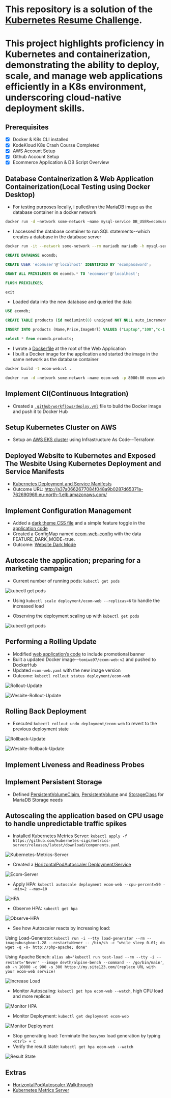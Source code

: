 # This repository is a solution of the [Kubernetes Resume Challenge](https://cloudresumechallenge.dev/docs/extensions/kubernetes-challenge/).

# This project highlights proficiency in Kubernetes and containerization, demonstrating the ability to deploy, scale, and manage web applications efficiently in a K8s environment, underscoring cloud-native deployment skills.

## Prerequisites 
- [x] Docker & K8s CLI installed
- [x] KodeKloud K8s Crash Course Completed 
- [x] AWS Account Setup
- [x] Github Account Setup
- [x] Ecommerce Application & DB Script Overview

## Database Containerization & Web Application Containerization(Local Testing using Docker Desktop)
- For testing purposes locally, i pulled/ran the MariaDB image as the database container in a docker network
```sh
docker run -d —network some-network —name mysql-service DB_USER=ecomuser  —env DB_PASSWORD=ecompassword —env MARIADB_ROOT_PASSWORD=ecompassword -p 3306:3306 mariadb:latest
```
- I accessed the database container to run SQL statements--which creates a database in the database server
```sh
docker run -it --network some-network --rm mariadb mariadb -h mysql-service -u root -p
```
```sql
CREATE DATABASE ecomdb;
```
```sql
CREATE USER 'ecomuser'@'localhost' IDENTIFIED BY 'ecompassword';
```
```sql
GRANT ALL PRIVILEGES ON ecomdb.* TO 'ecomuser'@'localhost';
```
```sql
FLUSH PRIVILEGES;
```
```sql
exit
```
- Loaded data into the new database and queried the data
```sql
USE ecomdb;
```
```sql
CREATE TABLE products (id mediumint(8) unsigned NOT NULL auto_increment,Name varchar(255) default NULL,Price varchar(255) default NULL, ImageUrl varchar(255) default NULL,PRIMARY KEY (id)) AUTO_INCREMENT=1;
```
```sql
INSERT INTO products (Name,Price,ImageUrl) VALUES ("Laptop","100","c-1.png"),("Drone","200","c-2.png"),("VR","300","c-3.png"),("Tablet","50","c-5.png"),("Watch","90","c-6.png"),("Phone Covers","20","c-7.png"),("Phone","80","c-8.png"),("Laptop","150","c-4.png");
```
```sql
select * from ecomdb.products; 
```
- I wrote a [Dockerfile](./Dockerfile) at the root of the Web Application
- I built a Docker image for the application and started the image in the same network as the database container
```sh
docker build -t ecom-web:v1 .
```
```sh
docker run -d —network some-network —name ecom-web -p 8080:80 ecom-web:v1
```

## Implement CI(Continuous Integration)
- Created a [`.github/workflows/deploy.yml`](./.github/workflows/deploy.yml) file to build the Docker image and push it to Docker Hub

## Setup Kubernetes Cluster on AWS
- Setup an [AWS EKS cluster](./terraform/) using Infrastructure As Code--Terraform

## Deployed Website to Kubernetes and Exposed The Wesbite Using Kubernetes Deployment and Service Manifests
- [Kubernetes Deployment and Service Manifests](./kubernetes/)
- Outcome URL: http://a37a0662677084f048a9b0287d65371a-762690969.eu-north-1.elb.amazonaws.com/

## Implement Configuration Management
- Added a [dark theme CSS file](./app/css/style-dark.css) and a simple feature toggle in the [application code](./app/index.php)
- Created a ConfigMap named [ecom-web-config](./kubernetes/ecom-web-config.yml) with the data FEATURE_DARK_MODE=true.
- Outcome: [Website Dark Mode](./images/darktheme.png)

## Autoscale the application; preparing for a marketing campaign
- Current number of running pods: `kubectl get pods`

![kubectl get pods](./images/pods.png)

- Using `kubectl scale deployment/ecom-web --replicas=6` to handle the increased load

- Observing the deployment scaling up with `kubectl get pods` 

![kubectl get pods](./images/scale-pods.png)

## Performing a Rolling Update
- Modified [web application’s code](./app/index.php) to include promotional banner
- Built a updated Docker image--`tomiwa97/ecom-web:v2` and pushed to DockerHub
- Updated `ecom-web.yaml` with the new image version
- Outcome: `kubectl rollout status deployment/ecom-web`

![Rollout-Update](./images/rollout.png)

![Wesbite-Rollout-Update](./images/wesbsite-rollout.png)

## Rolling Back Deployment
- Executed `kubectl rollout undo deployment/ecom-web` to revert to the previous deployment state

![Rollback-Update](./images/rollback.png)

![Wesbite-Rollback-Update](./images/website-rollback.png)


## Implement Liveness and Readiness Probes

## Implement Persistent Storage
- Defined [PersistentVolumeClaim](./kubernetes/mariadb-pvc.yml), [PersistentVolume](./kubernetes/mariadb-pv.yml) and [StorageClass](./kubernetes/storage-class.yml) for MariaDB Storage needs

## Autoscaling the application based on CPU usage to handle unpredictable traffic spikes
- Installed Kubernetes Metrics Server: `kubectl apply -f https://github.com/kubernetes-sigs/metrics-server/releases/latest/download/components.yaml`

![Kubernetes-Metrics-Server](./images/metrics-server.png)

- Created a [HorizontalPodAutoscaler Deployment/Service](./kubernetes/ecom.yml)

![Ecom-Server](./images/ecom.png)

- Apply HPA: `kubectl autoscale deployment ecom-web --cpu-percent=50 --min=2 --max=10`

![HPA](./images/ecom-web-autoscale.png)

-  Observe HPA: `kubectl get hpa`

![Observe-HPA](./images/observe-hpa.png)

- See how Autoscaler reacts by increasing load:

Using Load-Generator:`kubectl run -i --tty load-generator --rm --image=busybox:1.28 --restart=Never -- /bin/sh -c "while sleep 0.01; do wget -q -O- http://php-apache; done"`

Using Apache Bench: `alias ab='kubectl run test-load --rm --tty -i --restart='Never' --image devth/alpine-bench --command -- /go/bin/main'`,
`ab -n 10000 -c 900 -s 300 https://my.site123.com/(replace URL with your ecom-web service)`

![Increase Load](./images/increase-load.png)

- Monitor Autoscaling: `kubectl get hpa ecom-web --watch`, high CPU load and more replicas

![Monitor HPA](./images/monitor-hpa.png)

- Monitor Deployment: `kubectl get deployment ecom-web`

![Monitor Deployment](./images/monitor-deployment.png)

- Stop generating load: Terminate the `busybox` load generation by typing `<Ctrl> + C`
- Verify the result state: `kubectl get hpa ecom-web --watch`

![Result State](./images/result-state.png)


## Extras
- [HorizontalPodAutoscaler Walkthrough](https://kubernetes.io/docs/tasks/run-application/horizontal-pod-autoscale-walkthrough/)
- [Kubernetes Metrics Server](https://github.com/kubernetes-sigs/metrics-server)